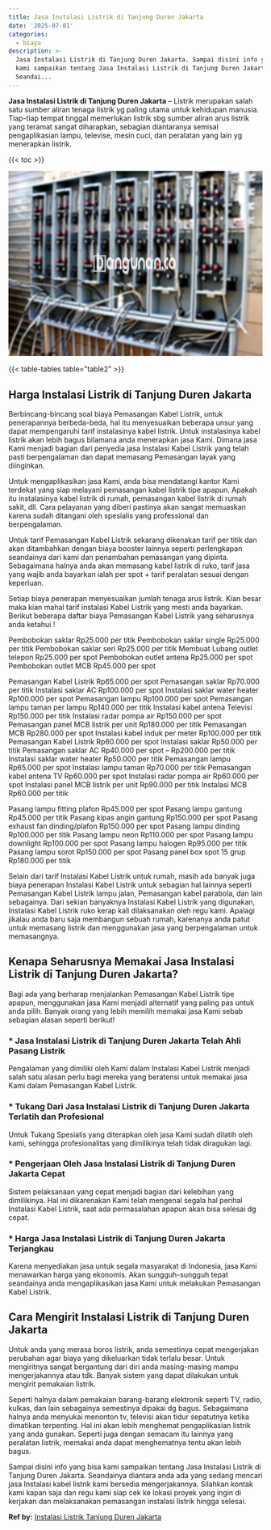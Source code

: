```yaml
---
title: Jasa Instalasi Listrik di Tanjung Duren Jakarta
date: '2025-07-01'
categories:
  - biaya
description: >-
  Jasa Instalasi Listrik di Tanjung Duren Jakarta. Sampai disini info yang bisa
  kami sampaikan tentang Jasa Instalasi Listrik di Tanjung Duren Jakarta.
  Seandai...
---
```


**Jasa Instalasi Listrik di Tanjung Duren Jakarta** – Listrik merupakan salah satu sumber aliran tenaga listrik yg paling utama untuk kehidupan manusia. Tiap-tiap tempat tinggal memerlukan listrik sbg sumber aliran arus listrik yang teramat sangat diharapkan, sebagian diantaranya semisal pengaplikasian lampu, televise, mesin cuci, dan peralatan yang lain yg menerapkan listrik.

{{< toc >}}

![Jasa Instalasi Listrik di Tanjung Duren Jakarta](/images/instalasi-listrik-murah23.png)

{{< table-tables table="table2" >}}

## Harga Instalasi Listrik di Tanjung Duren Jakarta

Berbincang-bincang soal biaya Pemasangan Kabel Listrik, untuk penerapannya berbeda-beda, hal itu menyesuaikan beberapa unsur yang dapat mempengaruhi tarif instalasinya kabel listrik. Untuk instalasinya kabel listrik akan lebih bagus bilamana anda menerapkan jasa Kami. Dimana jasa Kami menjadi bagian dari penyedia jasa Instalasi Kabel Listrik yang telah pasti berpengalaman dan dapat memasang Pemasangan layak yang diinginkan.

Untuk mengaplikasikan jasa Kami, anda bisa mendatangi kantor Kami terdekat yang siap melayani pemasangan kabel listrik tipe apapun. Apakah itu instalasinya kabel listrik di rumah, pemasangan kabel listrik di rumah sakit, dll. Cara pelayanan yang diberi pastinya akan sangat memuaskan karena sudah ditangani oleh spesialis yang professional dan berpengalaman.

Untuk tarif Pemasangan Kabel Listrik sekarang dikenakan tarif per titik dan akan ditambahkan dengan biaya booster lainnya seperti perlengkapan seandainya dari kami dan penambahan pemasangan yang dipinta. Sebagaimana halnya anda akan memasang kabel listrik di ruko, tarif jasa yang wajib anda bayarkan ialah per spot + tarif peralatan sesuai dengan keperluan.

Setiap biaya penerapan menyesuaikan jumlah tenaga arus listrik. Kian besar maka kian mahal tarif instalasi Kabel Listrik yang mesti anda bayarkan. Berikut beberapa daftar biaya Pemasangan Kabel Listrik yang seharusnya anda ketahui !

Pembobokan saklar Rp25.000 per titik Pembobokan saklar single Rp25.000 per titik Pembobokan saklar seri Rp25.000 per titik Membuat Lubang outlet telepon Rp25.000 per spot Pembobokan outlet antena Rp25.000 per spot Pembobokan outlet MCB Rp45.000 per spot

Pemasangan Kabel Listrik Rp65.000 per spot Pemasangan saklar Rp70.000 per titik Instalasi saklar AC Rp100.000 per spot Instalasi saklar water heater Rp100.000 per spot Pemasangan lampu Rp100.000 per spot Pemasangan lampu taman per lampu Rp140.000 per titik Instalasi kabel antena Televisi Rp150.000 per titik Instalasi radar pompa air Rp150.000 per spot Pemasangan panel MCB listrik per unit Rp180.000 per titik Pemasangan MCB Rp280.000 per spot Instalasi kabel induk per meter Rp100.000 per titik Pemasangan Kabel Listrik Rp60.000 per spot Instalasi saklar Rp50.000 per titik Pemasangan saklar AC Rp40.000 per spot – Rp200.000 per titik Instalasi saklar water heater Rp50.000 per titik Pemasangan lampu Rp65.000 per spot Instalasi lampu taman Rp70.000 per titik Pemasangan kabel antena TV Rp60.000 per spot Instalasi radar pompa air Rp60.000 per spot Instalasi panel MCB listrik per unit Rp90.000 per titik Instalasi MCB Rp60.000 per titik

Pasang lampu fitting plafon Rp45.000 per spot Pasang lampu gantung Rp45.000 per titik Pasang kipas angin gantung Rp150.000 per spot Pasang exhaust fan dinding/plafon Rp150.000 per spot Pasang lampu dinding Rp100.000 per titik Pasang lampu neon Rp110.000 per spot Pasang lampu downlight Rp100.000 per spot Pasang lampu halogen Rp95.000 per titik Pasang lampu sorot Rp150.000 per spot Pasang panel box spot 15 grup Rp180.000 per titik

Selain dari tarif Instalasi Kabel Listrik untuk rumah, masih ada banyak juga biaya penerapan Instalasi Kabel Listrik untuk sebagian hal lainnya seperti Pemasangan Kabel Listrik lampu jalan, Pemasangan kabel parabola, dan lain sebagainya. Dari sekian banyaknya Instalasi Kabel Listrik yang digunakan, Instalasi Kabel Listrik ruko kerap kali dilaksanakan oleh regu kami. Apalagi jikalau anda baru saja membangun sebuah rumah, karenanya anda patut untuk memasang listrik dan menggunakan jasa yang berpengalaman untuk memasangnya.

## Kenapa Seharusnya Memakai Jasa Instalasi Listrik di Tanjung Duren Jakarta?

Bagi ada yang berharap menjalankan Pemasangan Kabel Listrik tipe apapun, menggunakan jasa Kami menjadi alternatif yang paling pas untuk anda pilih. Banyak orang yang lebih memilih memakai jasa Kami sebab sebagian alasan seperti berikut!

### \* Jasa Instalasi Listrik di Tanjung Duren Jakarta Telah Ahli Pasang Listrik

Pengalaman yang dimiliki oleh Kami dalam Instalasi Kabel Listrik menjadi salah satu alasan perlu bagi mereka yang beratensi untuk memakai jasa Kami dalam Pemasangan Kabel Listrik.

### \* Tukang Dari Jasa Instalasi Listrik di Tanjung Duren Jakarta Terlatih dan Profesional

Untuk Tukang Spesialis yang diterapkan oleh jasa Kami sudah dilatih oleh kami, sehingga profesionalitas yang dimilikinya telah tidak diragukan lagi.

### \* Pengerjaan Oleh Jasa Instalasi Listrik di Tanjung Duren Jakarta Cepat

Sistem pelaksanaan yang cepat menjadi bagian dari kelebihan yang dimilikinya. Hal ini dikarenakan Kami telah mengenal segala hal perihal Instalasi Kabel Listrik, saat ada permasalahan apapun akan bisa selesai dg cepat.

### \* Harga Jasa Instalasi Listrik di Tanjung Duren Jakarta Terjangkau

Karena menyediakan jasa untuk segala masyarakat di Indonesia, jasa Kami menawarkan harga yang ekonomis. Akan sungguh-sungguh tepat seandainya anda mengaplikasikan jasa Kami untuk melakukan Pemasangan Kabel Listrik.

## Cara Mengirit Instalasi Listrik di Tanjung Duren Jakarta


Untuk anda yang merasa boros listrik, anda semestinya cepat mengerjakan perubahan agar biaya yang dikeluarkan tidak terlalu besar. Untuk mengiritnya sangat bergantung dari diri anda masing-masing mampu mengerjakannya atau tdk. Banyak sistem yang dapat dilakukan untuk mengirit pemakaian listrik.

Seperti halnya dalam pemakaian barang-barang elektronik seperti TV, radio, kulkas, dan lain sebagainya semestinya dipakai dg bagus. Sebagaimana halnya anda menyukai menonton tv, televisi akan tidur sepatutnya ketika dimatikan terpenting. Hal ini akan lebih menghemat pengaplikasian listrik yang anda gunakan. Seperti juga dengan semacam itu lainnya yang peralatan listrik, memakai anda dapat menghematnya tentu akan lebih bagus.

Sampai disini info yang bisa kami sampaikan tentang Jasa Instalasi Listrik di Tanjung Duren Jakarta. Seandainya diantara anda ada yang sedang mencari jasa Instalasi kabel listrik kami bersedia mengerjakannya. Silahkan kontak kami kapan saja dan regu kami siap cek ke lokasi proyek yang ingin di kerjakan dan melaksanakan pemasangan instalasi listrik hingga selesai.

**Ref by:** [Instalasi Listrik Tanjung Duren Jakarta](https://id.wikipedia.org/wiki/Instalasi)
